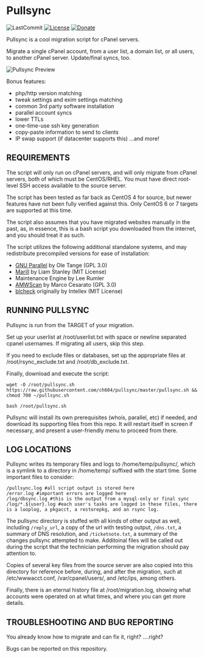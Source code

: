 # Pullsync

![LastCommit](https://img.shields.io/github/last-commit/ch604/pullsync)
[![License](https://img.shields.io/badge/license-BSD3-green.svg)](https://opensource.org/licenses/BSD-3-Clause)
[![Donate](https://img.shields.io/badge/donate-paypal-blue)](https://www.paypal.me/walilkoa)

Pullsync is a cool migration script for cPanel servers.

Migrate a single cPanel account, from a user list, a domain list, or all users, to another cPanel server. Update/final syncs, too.

![Pullsync Preview](https://imgur.com/NzdUqtU.png)

Bonus features:
* php/http version matching 
* tweak settings and exim settings matching
* common 3rd party software installation
* parallel account syncs
* lower TTLs
* one-time-use ssh key generation
* copy-paste information to send to clients
* IP swap support (if datacenter supports this)
...and more!

## REQUIREMENTS
The script will only run on cPanel servers, and will only migrate from cPanel servers, both of which must be CentOS/RHEL. You must have direct root-level SSH access available to the source server.

The script has been tested as far back as CentOS 4 for source, but newer features have not been fully verified against this. Only CentOS 6 or 7 targets are supported at this time.

The script also assumes that you have migrated websites manually in the past, as, in essence, this is a bash script you downloaded from the internet, and you should treat it as such.

The script utilizes the following additional standalone systems, and may redistribute precompiled versions for ease of installation:
* [GNU Parallel](https://www.gnu.org/software/parallel/) by Ole Tange (GPL 3.0)
* [Marill](https://github.com/lrstanley/marill) by Liam Stanley (MIT License)
* Maintenance Engine by Lee Rumler
* [AMWScan](https://github.com/marcocesarato/PHP-Antimalware-Scanner) by Marco Cesarato (GPL 3.0)
* [blcheck](https://github.com/ch604/blcheck) originally by Intellex (MIT License)

## RUNNING PULLSYNC
Pullsync is run from the TARGET of your migration.

Set up your userlist at /root/userlist.txt with space or newline separated cpanel usernames. If migrating all users, skip this step.

If you need to exclude files or databases, set up the appropriate files at /root/rsync_exclude.txt and /root/db_exclude.txt.

Finally, download and execute the script:

```wget -O /root/pullsync.sh https://raw.githubusercontent.com/ch604/pullsync/master/pullsync.sh && chmod 700 ~/pullsync.sh```

```bash /root/pullsync.sh```

Pullsync will install its own prerequisites (whois, parallel, etc) if needed, and download its supporting files from this repo. It will restart itself in screen if necessary, and present a user-friendly menu to proceed from there.

## LOG LOCATIONS
Pullsync writes its temporary files and logs to /home/temp/pullsync/, which is a symlink to a directory in /home/temp/ suffixed with the start time. Some important files to consider:

```
/pullsync.log #all script output is stored here
/error.log #important errors are logged here
/log/dbsync.log #this is the output from a mysql-only or final sync
/log/*.${user}.log #each user's tasks are logged in these files, there is a looplog, a pkgacct, a restorepkg, and an rsync log.
```

The pullsync directory is stuffed with all kinds of other output as well, including `/reply_url`, a copy of the url with testing output, `/dns.txt`, a summary of DNS resolution, and `/ticketnote.txt`, a summary of the changes pullsync attempted to make. Additoinal files will be called out during the script that the technician performing the migration should pay attention to.

Copies of several key files from the source server are also copied into this directory for reference before, during, and after the migration, such at /etc/wwwacct.conf, /var/cpanel/users/, and /etc/ips, among others.

Finally, there is an eternal history file at /root/migration.log, showing what accounts were operated on at what times, and where you can get more details.

## TROUBLESHOOTING AND BUG REPORTING
You already know how to migrate and can fix it, right? ....right?

Bugs can be reported on this repository.
